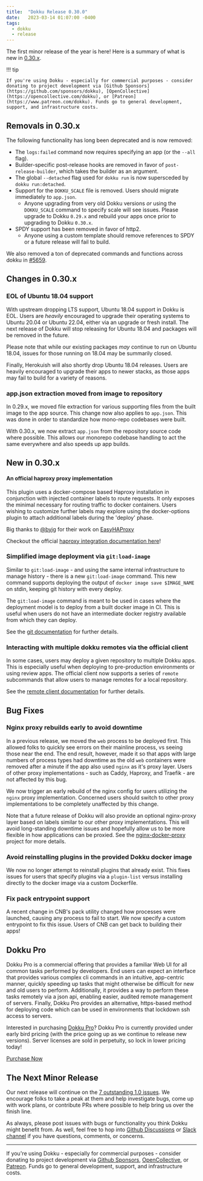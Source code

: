 ```yaml
---
title:  "Dokku Release 0.30.0"
date:   2023-03-14 01:07:00 -0400
tags:
  - dokku
  - release
---
```


The first minor release of the year is here! Here is a summary of what is new in [0.30.x](https://github.com/dokku/dokku/releases/tag/v0.30.0).

!!! tip

    If you're using Dokku - especially for commercial purposes - consider donating to project development via [Github Sponsors](https://github.com/sponsors/dokku), [OpenCollective](https://opencollective.com/dokku), or [Patreon](https://www.patreon.com/dokku). Funds go to general development, support, and infrastructure costs.

## Removals in 0.30.x

The following functionality has long been deprecated and is now removed:

- The `logs:failed` command now requires specifying an app (or the `--all` flag).
- Builder-specific post-release hooks are removed in favor of `post-release-builder`, which takes the builder as an argument.
- The global `--detached` flag used for `dokku run` is now supersceded by `dokku run:detached`.
- Support for the `DOKKU_SCALE` file is removed. Users should migrate immediately to `app.json`.
    - Anyone upgrading from very old Dokku versions _or_ using the `DOKKU_SCALE` command to specify scale will see issues. Please upgrade to Dokku `0.29.x` and rebuild your apps once prior to upgrading to Dokku `0.30.x`.
- SPDY support has been removed in favor of http2.
    - Anyone using a custom template should remove references to SPDY or a future release will fail to build.

We also removed a ton of deprecated commands and functions across dokku in [#5659](https://github.com/dokku/dokku/pull/5659).

## Changes in 0.30.x

### EOL of Ubuntu 18.04 support

With upstream dropping LTS support, Ubuntu 18.04 support in Dokku is EOL. Users are _heavily_ encouraged to upgrade their operating systems to Ubuntu 20.04 or Ubuntu 22.04, either via an upgrade or fresh install. The next release of Dokku will stop releasing for Ubuntu 18.04 and packages will be removed in the future.

Please note that while our existing packages _may_ continue to run on Ubuntu 18.04, issues for those running on 18.04 may be summarily closed.

Finally, Herokuish will also shortly drop Ubuntu 18.04 releases. Users are heavily encouraged to upgrade their apps to newer stacks, as those apps may fail to build for a variety of reasons.

### app.json extraction moved from image to repository

In 0.29.x, we moved file extraction for various supporting files from the built image to the app source. This change now also applies to `app.json`. This was done in order to standardize how mono-repo codebases were built.

With 0.30.x, we now extract `app.json` from the repository source code where possible. This allows our monorepo codebase handling to act the same everywhere and also speeds up app builds.

## New in 0.30.x

#### An official haproxy proxy implementation

This plugin uses a docker-compose based Haproxy installation in conjunction with injected container labels to route requests. It only exposes the minimal necessary for routing traffic to docker containers. Users wishing to customize further labels may explore using the docker-options plugin to attach additional labels during the 'deploy' phase.

Big thanks to [@byjg](https://github.com/byjg) for their work on [EasyHAProxy](https://github.com/byjg/docker-easy-haproxy/)

Checkout the official [haproxy integration documentation here](https://dokku.com/docs/networking/proxies/haproxy/)!

### Simplified image deployment via `git:load-image`

Similar to `git:load-image` - and using the same internal infrastructure to manage history - there is a new `git:load-image` command. This new command supports deploying the output of `docker image save $IMAGE_NAME` on stdin, keeping git history with every deploy.

The `git:load-image` command is meant to be used in cases where the deployment model is to deploy from a built docker image in CI. This is useful when users do not have an intermediate docker registry available from which they can deploy.

See the [git documentation](https://dokku.com/docs/deployment/methods/git/#initializing-an-app-repository-from-a-remote-image-without-a-registry) for further details.

### Interacting with multiple dokku remotes via the official client

In some cases, users may deploy a given repository to multiple Dokku apps. This is especially useful when deploying to pre-production environments or using review apps. The official client now supports a series of `remote` subcommands that allow users to manage remotes for a local repository.

See the [remote client documentation](https://dokku.com/docs/deployment/remote-commands/#specifying-a-remote) for further details.

## Bug Fixes

### Nginx proxy rebuilds early to avoid downtime

In a previous release, we moved the `web` process to be deployed first. This allowed folks to quickly see errors on their mainline process, vs seeing those near the end. The end result, however, made it so that apps with large numbers of process types had downtime as the old `web` containers were removed after a minute if the app also used `nginx` as it's proxy layer. Users of other proxy implementations - such as Caddy, Haproxy, and Traefik - are not affected by this bug.

We now trigger an early rebuild of the nginx config for users utilizing the `nginx` proxy implementation. Concerned users should switch to other proxy implementations to be completely unaffected by this change.

Note that a future release of Dokku will also provide an optional nginx-proxy layer based on labels similar to our other proxy implementations. This will avoid long-standing downtime issues and hopefully allow us to be more flexible in how applications can be proxied. See the [nginx-docker-proxy](https://github.com/dokku/nginx-docker-proxy) project for more details.

### Avoid reinstalling plugins in the provided Dokku docker image

We now no longer attempt to reinstall plugins that already exist. This fixes issues for users that specify plugins via a `plugin-list` versus installing directly to the docker image via a custom Dockerfile.

### Fix pack entrypoint support

A recent change in CNB's pack utility changed how processes were launched, causing any process to fail to start. We now specify a custom entrypoint to fix this issue. Users of CNB can get back to building their apps!

## Dokku Pro

Dokku Pro is a commercial offering that provides a familiar Web UI for all common tasks performed by developers. End users can expect an interface that provides various complex cli commands in an intuitive, app-centric manner, quickly speeding up tasks that might otherwise be difficult for new and old users to perform. Additionally, it provides a way to perform these tasks remotely via a json api, enabling easier, audited remote management of servers. Finally, Dokku Pro provides an alternative, https-based method for deploying code which can be used in environments that lockdown ssh access to servers.

Interested in purchasing [Dokku Pro](https://pro.dokku.com/)? Dokku Pro is currently provided under early bird pricing (with the price going up as we continue to release new versions). Server licenses are sold in perpetuity, so lock in lower pricing today!

<a data-dpd-type="button" data-text="PURCHASE NOW" data-variant="price-right" data-button-size="dpd-large" data-bg-color="469d3d" data-bg-color-hover="5cc052" data-text-color="ffffff" data-pr-bg-color="ffffff" data-pr-color="000000" data-lightbox="1" href="https://dokku.dpdcart.com/cart/add?product_id=217344&amp;method_id=236878">Purchase Now</a><script src="https://dokku.dpdcart.com/dpd.js"></script>

## The Next Minor Release

Our next release will continue on the [7 outstanding 1.0 issues](https://github.com/dokku/dokku/milestone/16). We encourage folks to take a peak at them and help investigate bugs, come up with work plans, or contribute PRs where possible to help bring us over the finish line.

As always, please post issues with bugs or functionality you think Dokku might benefit from. As well, feel free to hop into [Github Discussions](https://github.com/dokku/dokku/discussions) or [Slack channel](https://slack.dokku.com/) if you have questions, comments, or concerns.

---

If you're using Dokku - especially for commercial purposes - consider donating to project development via [Github Sponsors](https://github.com/sponsors/dokku), [OpenCollective](https://opencollective.com/dokku), or [Patreon](https://www.patreon.com/dokku). Funds go to general development, support, and infrastructure costs.
